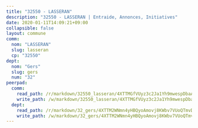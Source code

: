 ```yaml
---
title: "32550 - LASSERAN"
description: "32550 - LASSERAN | Entraide, Annonces, Initiatives"
date: 2020-01-11T14:09:21+09:00
collapsible: false
layout: commune
comm:
  nom: "LASSERAN"
  slug: lasseran
  cp: "32550"
dept:
  nom: "Gers"
  slug: gers
  num: "32"
peerpad:
  comm:
    read_path: /r/markdown/32550_lasseran/4XTTMGfVUyz3c2Ja1Yh9mwespDbaAi8iNi6egokNPUcWNbXc4
    write_path: /w/markdown/32550_lasseran/4XTTMGfVUyz3c2Ja1Yh9mwespDbaAi8iNi6egokNPUcWNbXc4-K3TgU6DvhK84zuFRhaUzW9YjWrjjwYS1YnTDiqDqmBbvy47sV3UkFGDHhyT4SURMMSeWcW8vRooMkuNZhJ7mRX7oDmoKC22zSdYLjJrybt9cVU8sTY7EEQquwRKsLXtKPsrEetdW
  dept:
    read_path: /r/markdown/32_gers/4XTTM2WNmn4yHBQyoAmovj8KWbv7VUoQTmvDpdT3o124AgWEe
    write_path: /w/markdown/32_gers/4XTTM2WNmn4yHBQyoAmovj8KWbv7VUoQTmvDpdT3o124AgWEe-K3TgUpYJfQLfW5uoLbdwErZNx29AEkCAso1EvCZzqaD3z7aQWWvGchjPJifpsj2b2MrnxAXUWCQXyv6K9rEMDPiEmuqTRE8ziuYLh1MUbtQUwwoYxV2abqSdJr66fFRHJZtY62y8
---
```


